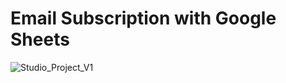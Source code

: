 # Email Subscription with Google Sheets

![Studio_Project_V1](https://github.com/pelindalkiran/email-subscription/assets/105924603/72ec2159-d737-4543-8881-c811c611ff5d)
